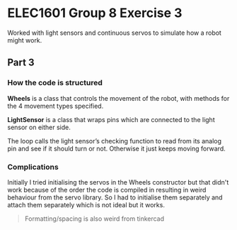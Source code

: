 # ELEC1601 Group 8 Exercise 3

Worked with light sensors and continuous servos to simulate how a robot might work.

## Part 3

### How the code is structured

**Wheels** is a class that controls the movement of the robot, with methods for the 4 movement types specified.

**LightSensor** is a class that wraps pins which are connected to the light sensor on either side.

The loop calls the light sensor’s checking function to read from its analog pin and see if it should turn or not. Otherwise it just keeps moving forward.

### Complications

Initially I tried initialising the servos in the Wheels constructor but that didn't work because of the order the code is compiled in resulting in weird behaviour from the servo library. So I had to initialise them separately and attach them separately which is not ideal but it works.

> Formatting/spacing is also weird from tinkercad
